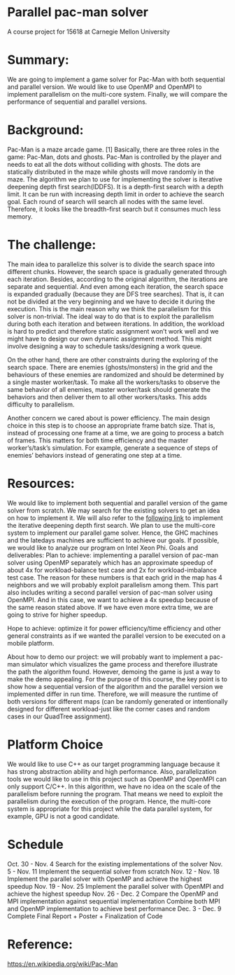 # Parallel pac-man solver
A course project for 15618 at Carnegie Mellon University
# Summary:
We are going to implement a game solver for Pac-Man with both sequential and parallel version. We would like to use OpenMP and OpenMPI to implement parallelism on the multi-core system. Finally, we will compare the performance of sequential and parallel versions.
# Background:
Pac-Man is a maze arcade game. [1] Basically, there are three roles in the game: Pac-Man, dots and ghosts. Pac-Man is controlled by the player and needs to eat all the dots without colliding with ghosts. The dots are statically distributed in the maze while ghosts will move randomly in the maze.
The algorithm we plan to use for implementing the solver is iterative deepening depth first search(IDDFS). It is a depth-first search with a depth limit. It can be run with increasing depth limit in order to achieve the search goal. Each round of search will search all nodes with the same level. Therefore, it looks like the breadth-first search but it consumes much less memory. 
# The challenge: 
The main idea to parallelize this solver is to divide the search space into different chunks. However, the search space is gradually generated through each iteration. Besides, according to the original algorithm, the iterations are separate and sequential. And even among each iteration, the search space is expanded gradually (because they are DFS tree searches). That is, it can not be divided at the very beginning and we have to decide it during the execution. This is the main reason why we think the parallelism for this solver is non-trivial. The ideal way to do that is to exploit the parallelism during both each iteration and between iterations. 
In addition, the workload is hard to predict and therefore static assignment won’t work well and we might have to design our own dynamic assignment method. This might involve designing a way to schedule tasks/designing a work queue. 

On the other hand, there are other constraints during the exploring of the search space. There are enemies (ghosts/monsters) in the grid and the behaviours of these enemies are randomized and should be determined by a single master worker/task. To make all the workers/tasks to observe the same behavior of all enemies, master worker/task should generate the behaviors and then deliver them to all other workers/tasks. This adds difficulty to parallelism. 

Another concern we cared about is power efficiency. The main design choice in this step is to choose an appropriate frame batch size. That is, instead of processing one frame at a time, we are going to process a batch of frames. This matters for both time efficiency and the master worker’s/task’s simulation. For example, generate a sequence of steps of enemies’ behaviors instead of generating one step at a time.
# Resources:
We would like to implement both sequential and parallel version of the game solver from scratch. We may search for the existing solvers to get an idea on how to implement it. We will also refer to the [following link](https://www.geeksforgeeks.org/iterative-deepening-searchids-iterative-deepening-depth-first-searchiddfs/) to implement the iterative deepening depth first search. 
We plan to use the multi-core system to implement our parallel game solver. Hence, the GHC machines and the latedays machines are sufficient to achieve our goals. If possible, we would like to analyze our program on Intel Xeon Phi.
Goals and deliverables:
Plan to achieve: implementing a parallel version of pac-man solver using OpenMP separately which has an approximate speedup of about 4x for workload-balance test case and 2x for workload-imbalance test case. The reason for these numbers is that each grid in the map has 4 neighbors and we will probably exploit parallelism among them. This part also includes writing a second parallel version of pac-man solver using OpenMPI. And in this case, we want to achieve a 4x speedup because of the same reason stated above. If we have even more extra time, we are going to strive for higher speedup. 

Hope to achieve: optimize it for power efficiency/time efficiency and other general constraints as if we wanted the parallel version to be executed on a mobile platform. 

About how to demo our project: we will probably want to implement a pac-man simulator which visualizes the game process and therefore illustrate the path the algorithm found. However, demoing the game is just a way to make the demo appealing. For the purpose of this course, the key point is to show how a sequential version of the algorithm and the parallel version we implemented differ in run time. Therefore, we will measure the runtime of both versions for different maps (can be randomly generated or intentionally designed for different workload-just like the corner cases and random cases in our QuadTree assignment). 
# Platform Choice 
We would like to use C++ as our target programming language because it has strong abstraction ability and high performance. Also, parallelization tools we would like to use in this project such as OpenMP and OpenMPI can only support C/C++.
In this algorithm, we have no idea on the scale of the parallelism before running the program. That means we need to exploit the parallelism during the execution of the program. Hence, the multi-core system is appropriate for this project while the data parallel system, for example, GPU is not a good candidate.
# Schedule
Oct. 30 - Nov. 4       Search for the existing implementations of the solver
Nov. 5 - Nov. 11       Implement the sequential solver from scratch
Nov. 12 - Nov. 18     Implement the parallel solver with OpenMP and achieve the highest speedup
Nov. 19 - Nov. 25     Implement the parallel solver with OpenMPI and achieve the highest speedup
Nov. 26 - Dec. 2      Compare the OpenMP and MPI implementation against sequential implementation
		          Combine both MPI and OpenMP implementation to achieve best performance
Dec. 3 - Dec. 9        Complete Final Report + Poster + Finalization of Code

# Reference:
https://en.wikipedia.org/wiki/Pac-Man
